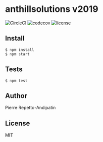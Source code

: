 # anthillsolutions v2019

[![CircleCI](https://circleci.com/gh/anthillsolutions/anthill-v2019.svg?style=svg)](https://circleci.com/gh/anthillsolutions/anthill-v2019)
[![codecov](https://codecov.io/gh/anthillsolutions/anthill-v2019/branch/master/graph/badge.svg)](https://codecov.io/gh/anthillsolutions/anthill-v2019)
[![license](https://img.shields.io/github/license/anthillsolutions/anthill-v2019.svg)](https://github.com/anthillsolutions/anthill-v2019/blob/master/LICENSE)

## Install

```
$ npm install
$ npm start
```

## Tests

```
$ npm test
```

## Author

Pierre Repetto-Andipatin

## License

MIT